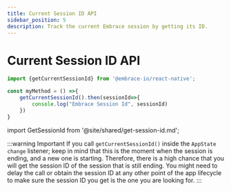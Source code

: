 ```yaml
---
title: Current Session ID API
sidebar_position: 5
description: Track the current Embrace session by getting its ID.
---
```


# Current Session ID API

```javascript
import {getCurrentSessionId} from '@embrace-io/react-native';

const myMethod = () =>{
    getCurrentSessionId().then(sessionId=>{
        console.log("Embrace Session Id", sessionId)
    })
}
```  


import GetSessionId from '@site/shared/get-session-id.md';

<GetSessionId />

:::warning Important
If you call `getCurrentSessionId()` inside the `AppState change` listener; keep in mind that this is the moment when the session is ending, and a new one is starting. Therefore, there is a high chance that you will get the session ID of the session that is still ending. You might need to delay the call or obtain the session ID at any other point of the app lifecycle to make sure the session ID you get is the one you are looking for.
:::